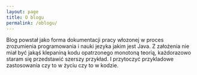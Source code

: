 ```yaml
---
layout: page
title: O blogu
permalink: /oblogu/
---
```


Blog powstał jako forma dokumentacji pracy włozonej w proces zrozumienia programowania i nauki jezyka jakim jest Java.
Z założenia nie miał być jakąś klepaniną kodu opatrzonego monotoną teorią, każdorazowo staram się przedstawić szerszy przykład.
I przytoczyć przykladowe zastosowania czy to w życiu czy to w kodzie.
